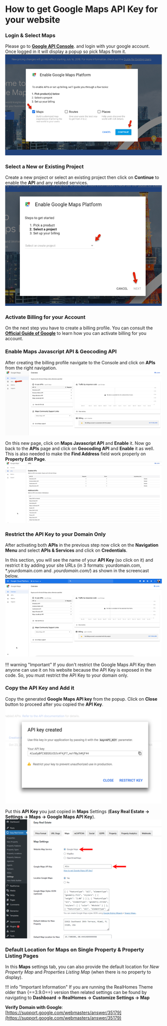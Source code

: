 # How to get Google Maps API Key for your website

### **Login & Select Maps**

Please go to [**Google API Console**](https://cloud.google.com/maps-platform/#get-started). and login with your google account. Once logged in it will display a popup so pick Maps from it.
![Google Maps Setup](images/google-maps/pick-maps-popup.png)

### **Select a New or Existing Project**

Create a new project or select an existing project then click on **Continue** to enable the **API** and any related services.
![RealHomes Documentation](images/google-maps/create-or-existing.png)

### **Activate Billing for your Account**

On the next step you have to create a billing profile. You can consult the [**Official Guide of Google**](https://developers.google.com/maps/billing/gmp-billing) to learn how you can activate billing for you account.

### **Enable Maps Javascript API & Geocoding API**

After creating the billing profile navigate to the Console and click on **APIs** from the right navigation.
![RealHomes Documentation](images/google-maps/google-maps-apis.png)

On this new page, click on **Maps Javascript API** and **Enable** it. Now go back to the **APIs** page and click on **Geocoding API** and **Enable** it as well. This is also needed to make the **Find Address** field work properly on **Property Edit Page**. 
![RealHomes Documentation](images/google-maps/enable-geocoding-api.gif)

### **Restrict the API Key to your Domain Only**

After activating both **APIs** in the previous step now click on the **Navigation Menu** and select **APIs & Services** and click on **Credentials**.

In this section, you will see the name of your **API Key** (so click on it) and restrict it by adding your site URLs (in 3 formats: yourdomain.com, *.yourdomain.com and *.yourdomain.com/*) as shown in the screencast below.
![RealHomes Documentation](images/google-maps/apis-and-services-http-referrers.gif)

!!! warning "Important"
    If you don't restrict the Google Maps API Key then anyone can use it on his website because the API Key is exposed in the code. So, you must restrict the API Key to your domain only.

### **Copy the API Key and Add it**

Copy the generated **Google Maps API key** from the popup. Click on **Close** button to proceed after you copied the **API Key**. 
![RealHomes Documentation](images/google-maps/api-key.png)

Put this **API Key** you just copied in **Maps** Settings (**Easy Real Estate → Settings → Maps → Google Maps API Key**).
![RealHomes Documentation](images/google-maps/google-maps-ere.png)

### **Default Location for Maps on Single Property & Property Listing Pages**

In this **Maps** settings tab, you can also provide the default location for *New Property Map* and *Properties Listing Map* (when there is no property to display).

!!! info "Important Information"
    If you are running the RealHomes Theme older than {==3.9.0==} version then related settings can be found by navigating to **Dashboard → RealHomes → Customize Settings → Map**

**Verify Domain with Google**: [https://support.google.com/webmasters/answer/35179](https://support.google.com/webmasters/answer/35179)
